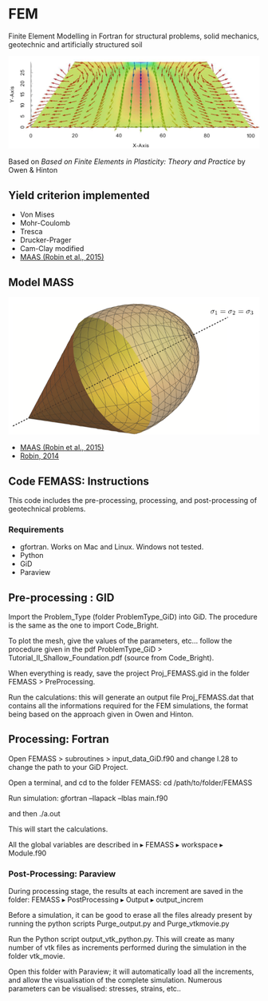 # FEM
Finite Element Modelling in Fortran for structural problems, solid mechanics, geotechnic and artificially structured soil

![FEM](figures/PostProcessing-FieldDisp2-small.png)

Based on *Based on Finite Elements in Plasticity: Theory and Practice* by Owen & Hinton

## Yield criterion implemented

- Von Mises
- Mohr-Coulomb
- Tresca
- Drucker-Prager
- Cam-Clay modified
- [MAAS (Robin et al., 2015)](https://ore.exeter.ac.uk/repository/bitstream/handle/10871/20697/An%20Efective%20Constitutive%20Model%20for%20Lime%20Treated%20Soils.pdf?sequence=2&isAllowed=y)

## Model MASS

![MAAS](figures/MCC-DP-hybrid-1-01.png)

- [MAAS (Robin et al., 2015)](https://ore.exeter.ac.uk/repository/bitstream/handle/10871/20697/An%20Efective%20Constitutive%20Model%20for%20Lime%20Treated%20Soils.pdf?sequence=2&isAllowed=y)
- [Robin, 2014](https://core.ac.uk/download/pdf/43094182.pdf)

## Code FEMASS: Instructions
This code includes the pre-processing, processing, and post-processing of geotechnical problems.

### Requirements

- gfortran. Works on Mac and Linux. Windows not tested.
- Python
- GiD
- Paraview


## Pre-processing : GID

Import the Problem_Type (folder ProblemType_GiD) into GiD. The procedure is the same as the one to import Code_Bright.

To plot the mesh, give the values of the parameters, etc… follow the procedure given in the pdf ProblemType_GiD > Tutorial_II_Shallow_Foundation.pdf (source from Code_Bright).

When everything is ready, save the project  Proj_FEMASS.gid in the folder FEMASS > PreProcessing.

Run the calculations: this will generate an output file Proj_FEMASS.dat that contains all the informations required for the FEM simulations, the format being based on the approach given in Owen and Hinton.

## Processing: Fortran

Open FEMASS > subroutines > input_data_GiD.f90 and change l.28 to change the path to your GiD Project.

Open a terminal, and cd to the folder FEMASS:
cd /path/to/folder/FEMASS

Run simulation:
gfortran –llapack –lblas main.f90

and then
./a.out

This will start the calculations.

All the global variables are described in ▸ FEMASS ▸ workspace ▸ Module.f90

### Post-Processing: Paraview

During processing stage, the results at each increment are saved in the folder:
FEMASS ▸ PostProcessing ▸ Output ▸ output_increm

Before a simulation, it can be good to erase all the files already present by running the python scripts Purge_output.py and Purge_vtkmovie.py

Run the Python script output_vtk_python.py.
This will create as many number of vtk files as increments performed during the simulation in the folder vtk_movie.

Open this folder with Paraview; it will automatically load all the increments, and allow the visualisation of the complete simulation.
Numerous parameters can be visualised: stresses, strains, etc..





